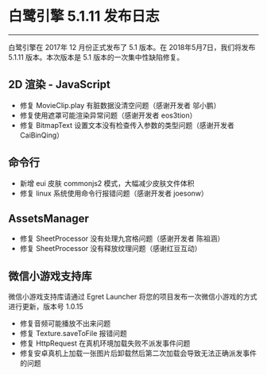 # 白鹭引擎 5.1.11 发布日志


---


白鹭引擎在 2017年 12 月份正式发布了 5.1 版本。在 2018年5月7日，我们将发布 5.1.11 版本。本次版本是 5.1 版本的一次集中性缺陷修复。



## 2D 渲染 - JavaScript 

* 修复 MovieClip.play 有脏数据没清空问题（感谢开发者 邬小鹏）
* 修复使用遮罩可能渲染异常问题（感谢开发者 eos3tion）
* 修复 BitmapText 设置文本没有检查传入参数的类型问题（感谢开发者 CaiBinQing）

## 命令行
* 新增 eui 皮肤 commonjs2 模式，大幅减少皮肤文件体积
* 修复 linux 系统使用命令行报错问题（感谢开发者 joesonw）

## AssetsManager
* 修复 SheetProcessor 没有处理九宫格问题（感谢开发者 陈祖涵）
* 修复 SheetProcessor 没有释放纹理问题（感谢红豆互动）

## 微信小游戏支持库

微信小游戏支持库请通过 Egret Launcher 将您的项目发布一次微信小游戏的方式进行更新，版本号 1.0.15

* 修复音频可能播放不出来问题
* 修复 Texture.saveToFile 报错问题
* 修复 HttpRequest 在真机环境加载失败不派发事件问题
* 修复安卓真机上加载一张图片后卸载然后第二次加载会导致无法正确派发事件的问题